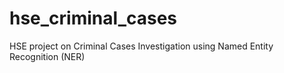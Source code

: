 # hse_criminal_cases
HSE project on Criminal Cases Investigation using Named Entity Recognition (NER)

